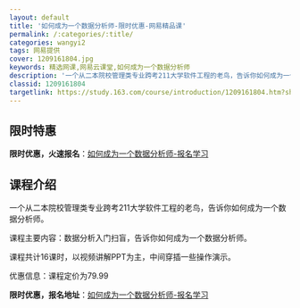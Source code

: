 ```yaml
---
layout: default
title: '如何成为一个数据分析师-限时优惠-网易精品课'
permalink: /:categories/:title/
categories: wangyi2
tags: 网易提供
cover: 1209161804.jpg
keywords: 精选网课,网易云课堂,如何成为一个数据分析师
description: '一个从二本院校管理类专业跨考211大学软件工程的老鸟，告诉你如何成为一个数据分析师。课程主要内容：数据分析入门扫盲，告诉'
classid: 1209161804
targetlink: https://study.163.com/course/introduction/1209161804.htm?share=1&shareId=1025206652&utm_campaign=share&utm_medium=iphoneShare&utm_source=&utm_u=1025206652
---
```


## 限时特惠

**限时优惠，火速报名**：[如何成为一个数据分析师-报名学习](https://study.163.com/course/introduction/1209161804.htm?share=1&shareId=1025206652&utm_campaign=share&utm_medium=iphoneShare&utm_source=&utm_u=1025206652)

## 课程介绍

一个从二本院校管理类专业跨考211大学软件工程的老鸟，告诉你如何成为一个数据分析师。

课程主要内容：数据分析入门扫盲，告诉你如何成为一个数据分析师。

课程共计16课时，以视频讲解PPT为主，中间穿插一些操作演示。

优惠信息：课程定价为79.99

**限时优惠，报名地址**：[如何成为一个数据分析师-报名学习](https://study.163.com/course/introduction/1209161804.htm?share=1&shareId=1025206652&utm_campaign=share&utm_medium=iphoneShare&utm_source=&utm_u=1025206652)

